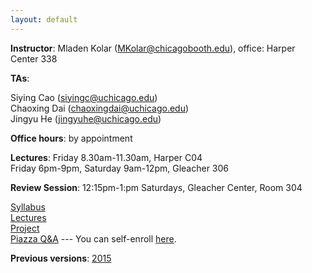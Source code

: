 ```yaml
---
layout: default
---
```


**Instructor**: Mladen Kolar ([MKolar@chicagobooth.edu](mailto:MKolar@chicagobooth.edu)), office: Harper Center 338   

**TAs**:

  Siying Cao ([siyingc@uchicago.edu](mailto:siyingc@uchicago.edu))  
  Chaoxing Dai ([chaoxingdai@uchicago.edu](mailto:chaoxingdai@uchicago.edu))  
  Jingyu He ([jingyuhe@uchicago.edu](mailto:jingyuhe@uchicago.edu))  

**Office hours**: by appointment  

**Lectures**:
Friday 8.30am-11.30am, Harper C04  
Friday 6pm-9pm, Saturday 9am-12pm, Gleacher 306

**Review Session**: 12:15pm-1:pm Saturdays, Gleacher Center, Room 304

[Syllabus](syllabus)  
[Lectures](lectures)  
[Project](project)  
[Piazza Q&A](https://piazza.com/chicagobooth/winter2017/bus41204/home)  --- You can self-enroll [here](https://piazza.com/chicagobooth/winter2017/bus41204).

**Previous versions**: [2015](https://chicagoboothml.github.io/MachineLearning_Fall2015/)

